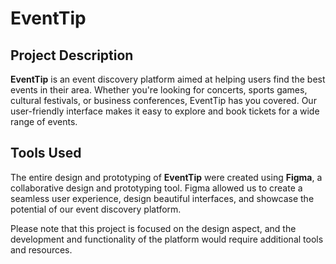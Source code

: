 # EventTip

## Project Description

**EventTip** is an event discovery platform aimed at helping users find the best events in their area. Whether you're looking for concerts, sports games, cultural festivals, or business conferences, EventTip has you covered. Our user-friendly interface makes it easy to explore and book tickets for a wide range of events.

## Tools Used

The entire design and prototyping of **EventTip** were created using **Figma**, a collaborative design and prototyping tool. Figma allowed us to create a seamless user experience, design beautiful interfaces, and showcase the potential of our event discovery platform.

Please note that this project is focused on the design aspect, and the development and functionality of the platform would require additional tools and resources.
